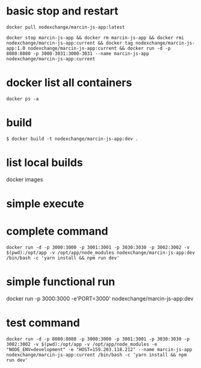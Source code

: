 # basic stop and restart #

~~~~
docker pull nodexchange/marcin-js-app:latest
~~~~

~~~~
docker stop marcin-js-app && docker rm marcin-js-app && docker rmi nodexchange/marcin-js-app:current && docker tag nodexchange/marcin-js-app:1.0 nodexchange/marcin-js-app:current && docker run -d -p 8080:8080 -p 3000-3031:3000-3031 --name marcin-js-app nodexchange/marcin-js-app:current
~~~~

# docker list all containers
~~~~
docker ps -a
~~~~

# build 
~~~~
$ docker build -t nodexchange/marcin-js-app:dev .
~~~~

# list local builds
docker images

# simple execute

# complete command
~~~~
docker run -d -p 3000:3000 -p 3001:3001 -p 3030:3030 -p 3002:3002 -v $(pwd):/opt/app -v /opt/app/node_modules nodexchange/marcin-js-app:dev /bin/bash -c 'yarn install && npm run dev'
~~~~

# simple functional run 
docker run -p 3000:3000 -e'PORT=3000' nodexchange/marcin-js-app:dev

# test command
~~~~
docker run -d -p 8080:8080 -p 3000:3000 -p 3001:3001 -p 3030:3030 -p 3002:3002 -v $(pwd):/opt/app -v /opt/app/node_modules -e "NODE_ENV=development" -e "HOST=159.203.118.212" --name marcin-js-app nodexchange/marcin-js-app:current /bin/bash -c 'yarn install && npm run dev'
~~~~